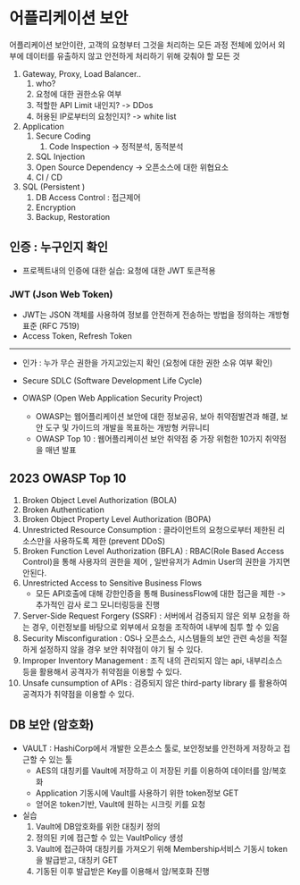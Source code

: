 # 어플리케이션 보안
어플리케이션 보안이란, 고객의 요청부터 그것을 처리하는 모든 과정 전체에 있어서 외부에 데이터를 유출하지 않고 안전하게 처리하기 위해 갖춰야 할 모든 것
1. Gateway, Proxy, Load Balancer..
   1. who?
   2. 요청에 대한 권한소유 여부
   3. 적할한 API Limit 내인지? -> DDos
   4. 허용된 IP로부터의 요청인지? -> white list 
2. Application
   1. Secure Coding
      1. Code Inspection -> 정적분석, 동적분석
   2. SQL Injection
   3. Open Source Dependency -> 오픈소스에 대한 위협요소
   4. CI / CD
3. SQL (Persistent )
   1. DB Access Control : 접근제어
   2. Encryption
   3. Backup, Restoration
## 인증 : 누구인지 확인
- 프로젝트내의 인증에 대한 실습: 요청에 대한 JWT 토큰적용
### JWT (Json Web Token)
- JWT는 JSON 객체를 사용하여 정보를 안전하게 전송하는 방법을 정의하는 개방형 표준 (RFC 7519)
- Access Token, Refresh Token

---
- 인가 : 누가 무슨 권한을 가지고있는지 확인 (요청에 대한 권한 소유 여부 확인)

- Secure SDLC (Software Development Life Cycle)
- OWASP (Open Web Application Security Project)
  - OWASP는 웹어플리케이션 보안에 대한 정보공유, 보아 취약점발견과 해결, 보안 도구 및 가이드의 개발을 목표하는 개방형 커뮤니티
  - OWASP Top 10 : 웹어플리케이션 보안 취약점 중 가장 위험한 10가지 취약점을 매년 발표

## 2023 OWASP Top 10
1. Broken Object Level Authorization (BOLA)
2. Broken Authentication
3. Broken Object Property Level Authorization (BOPA)
4. Unrestricted Resource Consumption : 클라이언트의 요청으로부터 제한된 리소스만을 사용하도록 제한 (prevent DDoS)
5. Broken Function Level Authorization (BFLA) : RBAC(Role Based Access Control)을 통해 사용자의 권한을 제어 , 일반유저가 Admin User의 권한을 가지면 안된다.
6. Unrestricted Access to Sensitive Business Flows
   - 모든 API호출에 대해 강한인증을 통해 BusinessFlow에 대한 접근을 제한 -> 추가적인 감사 로그 모니터링등을 진행
7. Server-Side Request Forgery (SSRF) : 서버에서 검증되지 않은 외부 요청을 하는 경우, 이런정보를 바탕으로 외부에서 요청을 조작하여 내부에 침투 할 수 있음
8. Security Misconfiguration : OS나 오픈소스, 시스템들의 보안 관련 속성을 적절하게 설정하지 않을 경우 보안 취약점이 야기 될 수 있다.
9. Improper Inventory Management : 조직 내의 관리되지 않는 api, 내부리소스 등을 활용해서 공격자가 취약점을 이용할 수 있다.
10. Unsafe cunsumption of APIs : 검증되지 않은 third-party library 를 활용하여 공격자가 취약점을 이용할 수 있다.


## DB 보안 (암호화)
- VAULT : HashiCorp에서 개발한 오픈소스 툴로, 보안정보를 안전하게 저장하고 접근할 수 있는 툴
  - AES의 대칭키를 Vault에 저장하고 이 저장된 키를 이용하여 데이터를 암/복호화
  - Application 기동시에 Vault를 사용하기 위한 token정보 GET
  - 얻어온 token기반, Vault에 원하는 시크릿 키를 요청
- 실습
  1. Vault에 DB암호화를 위한 대칭키 정의
  2. 정의된 키에 접근할 수 있는 VaultPolicy 생성
  3. Vault에 접근하여 대칭키를 가져오기 위해 Membership서비스 기동시 token을 발급받고, 대칭키 GET
  4. 기동된 이후 발급받은 Key를 이용해서 암/복호화 진행